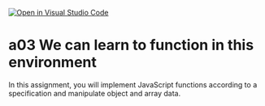 [![Open in Visual Studio Code](https://classroom.github.com/assets/open-in-vscode-f059dc9a6f8d3a56e377f745f24479a46679e63a5d9fe6f495e02850cd0d8118.svg)](https://classroom.github.com/online_ide?assignment_repo_id=6437347&assignment_repo_type=AssignmentRepo)
# a03 We can learn to function in this environment
In this assignment, you will implement JavaScript functions according to a specification and manipulate object and array data.
